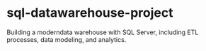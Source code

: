 # sql-datawarehouse-project
Building a moderndata warehouse with SQL Server, including ETL processes, data modeling, and analytics.
